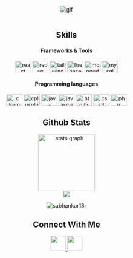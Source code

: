 <!-- gif -->
<div  align="center">
 <img  src="https://media.tenor.com/GfSX-u7VGM4AAAAC/coding.gif" alt="gif">
</div>
<br>
<h2 align="center">Skills</h2>

<h4 align="center">Frameworks & Tools</h4>
<div align="center">
    <img src="https://cdn.jsdelivr.net/gh/devicons/devicon/icons/react/react-original.svg" height="30" width="42" alt="react logo"  />
    <img src="https://cdn.jsdelivr.net/gh/devicons/devicon/icons/redux/redux-original.svg" height="30" width="42" alt="redux logo"  />
    <img src="https://cdn.jsdelivr.net/gh/devicons/devicon/icons/tailwindcss/tailwindcss-plain.svg" height="30" width="42" alt="tailwindcss" />
    <img src="https://cdn.jsdelivr.net/gh/devicons/devicon/icons/firebase/firebase-plain.svg" height="30" width="42" alt="firebase logo"  />
 <img src="https://cdn.jsdelivr.net/gh/devicons/devicon/icons/mongodb/mongodb-original.svg" height="30" width="42" alt="mongodb logo"  />
 <img src="https://cdn.jsdelivr.net/gh/devicons/devicon/icons/mysql/mysql-original.svg" height="30" width="42" alt="mysql logo"  />
 </div>
 <h4 align="center">Programming languages</h4>
<div align="center">
  <img src="https://cdn.jsdelivr.net/gh/devicons/devicon/icons/c/c-original.svg" height="30" width="42" alt="c logo"  />
 <img src="https://cdn.jsdelivr.net/gh/devicons/devicon/icons/cplusplus/cplusplus-original.svg" height="30" width="42" alt="cplusplus logo"  />
  <img src="https://cdn.jsdelivr.net/gh/devicons/devicon/icons/java/java-original-wordmark.svg" height="30" width="42" alt="java logo"   />
  <img src="https://cdn.jsdelivr.net/gh/devicons/devicon/icons/javascript/javascript-original.svg" height="30" width="42" alt="javascript logo"  />
  <img src="https://cdn.jsdelivr.net/gh/devicons/devicon/icons/html5/html5-original.svg" height="30" width="42" alt="html5 logo"  />
  <img src="https://cdn.jsdelivr.net/gh/devicons/devicon/icons/css3/css3-original.svg" height="30" width="42" alt="css3 logo"  />
  <img src="https://cdn.jsdelivr.net/gh/devicons/devicon/icons/php/php-original.svg" height="30" width="42" alt="php logo"  />
 </div>
</div>
<!-- github stats -->
<h2 align="center">Github Stats</h2>
<div align="center">
  <img src="https://github-readme-stats.vercel.app/api?hide_title=false&hide_rank=false&show_icons=true&include_all_commits=true&count_private=true&disable_animations=false&theme=dracula&locale=en&hide_border=false&username=subhankar18r" height="150" alt="stats graph"  />
 <div><img src="https://wakatime.com/share/@subhankar18r/b11f714f-ac86-4497-8d59-f1800f5fe3e5.svg"/></div>
</div>
<p align="center"><img align="center" src="https://github-readme-streak-stats.herokuapp.com/?user=subhankar18r&" alt="subhankar18r" /></p>
<!-- Connect with me -->
<div align="center">
    <h2 >Connect With Me</h2>
    <a href="https://facebook.com/subhankar18r" target="_blank">
            <img height="40" width="auto" src="https://cdn.jsdelivr.net/gh/devicons/devicon/icons/facebook/facebook-original.svg" />
    </a>
    <a href="https://linkedin.com/in/subhankar18r" target="_blank">
            <img  height="40" width="auto" src="https://cdn.jsdelivr.net/gh/devicons/devicon/icons/linkedin/linkedin-original.svg" />
    </a>
    </div>

